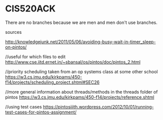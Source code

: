 # CIS520ACK

There are no branches because we are men and men don't use branches.

sources

http://knowledgejunk.net/2011/05/06/avoiding-busy-wait-in-timer_sleep-on-pintos/


//useful for which files to edit
http://www.cse.iitd.ernet.in/~sbansal/os/pintos/doc/pintos_2.html 




//priority scheduling taken from an op systems class at some other school
https://w3.cs.jmu.edu/kirkpams/450-f14/projects/scheduling_project.shtml#SEC26 





//more general information about threads/methods in the threads folder of pintos
https://w3.cs.jmu.edu/kirkpams/450-f14/projects/reference.shtml 

//using test cases
https://pintosiiith.wordpress.com/2012/10/01/running-test-cases-for-pintos-assignment/


